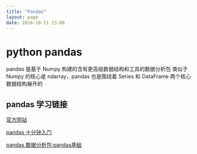 ```yaml
---
title: "Pandas"
layout: page
date: 2016-10-11 23:00
---
```


# python pandas #

pandas 是基于 Numpy 构建的含有更高级数据结构和工具的数据分析包 类似于 Numpy 的核心是 ndarray，pandas 也是围绕着 Series 和 DataFrame 两个核心数据结构展开的

## pandas 学习链接 ##

[官方网站](http://pandas.pydata.org/pandas-docs/)

[pandas 十分钟入门](http://www.verydemo.com/demo_c122_i20459.html)

[pandas 数据分析包:pandas基础](http://www.open-open.com/lib/view/open1402477162868.html)